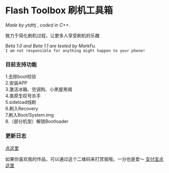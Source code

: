 # Flash Toolbox 刷机工具箱

*Made by ytdttj , coded in C++.*

致力于简化刷机过程，让更多人享受刷机的乐趣

*Beta 1.0 and Beta 1.1 are tested by MarkFu.*<br>
`I am not responsible for anything might happen to your phone!`

### 目前支持功能
1.去除boot校验<br>
2.安装APP<br>
3.激活冰箱、空调狗、小黑屋黑阈<br>
4.类原生叹号杀手<br>
5.sideload线刷<br>
6.刷入Recovery<br>
7.刷入Boot/System.img<br>
8.（部分机型）解锁Bootloader<br>

### 更新日志
[点这里](https://github.com/ytdttj/Flash-Toolbox/releases "")<br>

如果你喜欢我的作品，可以通过这个二维码来打赏我哦，一分也是爱～
[支付宝点这里](https://github.com/ytdttj/Flash-Toolbox/blob/master/1533155180207.jpg)
